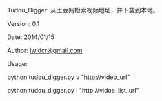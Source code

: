 Tudou_Digger:
从土豆网检索视频地址，并下载到本地。

Version:
0.1

Date:
2014/01/15

Author:
lwldcr@gmail.com

Usage:

python tudou_digger.py v "http://video_url"

python tudou_digger.py l "http://vidoe_list_url"
